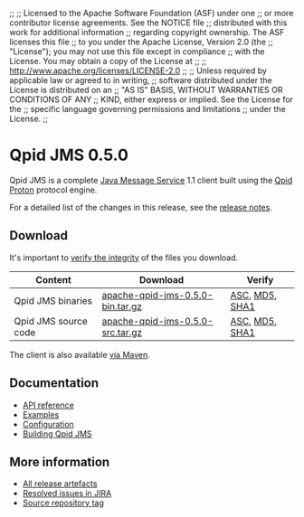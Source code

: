 ;;
;; Licensed to the Apache Software Foundation (ASF) under one
;; or more contributor license agreements.  See the NOTICE file
;; distributed with this work for additional information
;; regarding copyright ownership.  The ASF licenses this file
;; to you under the Apache License, Version 2.0 (the
;; "License"); you may not use this file except in compliance
;; with the License.  You may obtain a copy of the License at
;; 
;;   http://www.apache.org/licenses/LICENSE-2.0
;; 
;; Unless required by applicable law or agreed to in writing,
;; software distributed under the License is distributed on an
;; "AS IS" BASIS, WITHOUT WARRANTIES OR CONDITIONS OF ANY
;; KIND, either express or implied.  See the License for the
;; specific language governing permissions and limitations
;; under the License.
;;

<script type="text/javascript">
  _deferredFunctions.push(function() {
      if ("0.5.0" === "{{current_jms_release}}") {
          _modifyCurrentReleaseLinks();
      }
  });
</script>

# Qpid JMS 0.5.0

Qpid JMS is a complete [Java Message Service][jms] 1.1 client built
using the [Qpid Proton]({{site_url}}/proton/index.html) protocol engine.

For a detailed list of the changes in this release, see the [release
notes](release-notes.html).

[jms]: http://en.wikipedia.org/wiki/Java_Message_Service

## Download

It's important to [verify the
integrity]({{site_url}}/download.html#verify-what-you-download) of the
files you download.

| Content | Download | Verify |
| ------- | -------- | ------ |
| Qpid JMS binaries | [apache-qpid-jms-0.5.0-bin.tar.gz](http://archive.apache.org/dist/qpid/jms/0.5.0/apache-qpid-jms-0.5.0-bin.tar.gz) | [ASC](https://archive.apache.org/dist/qpid/jms/0.5.0/apache-qpid-jms-0.5.0-bin.tar.gz.asc), [MD5](https://archive.apache.org/dist/qpid/jms/0.5.0/apache-qpid-jms-0.5.0-bin.tar.gz.md5), [SHA1](https://archive.apache.org/dist/qpid/jms/0.5.0/apache-qpid-jms-0.5.0-bin.tar.gz.sha1) |
| Qpid JMS source code | [apache-qpid-jms-0.5.0-src.tar.gz](http://archive.apache.org/dist/qpid/jms/0.5.0/apache-qpid-jms-0.5.0-src.tar.gz) | [ASC](https://archive.apache.org/dist/qpid/jms/0.5.0/apache-qpid-jms-0.5.0-src.tar.gz.asc), [MD5](https://archive.apache.org/dist/qpid/jms/0.5.0/apache-qpid-jms-0.5.0-src.tar.gz.md5), [SHA1](https://archive.apache.org/dist/qpid/jms/0.5.0/apache-qpid-jms-0.5.0-src.tar.gz.sha1) |

The client is also available [via Maven]({{site_url}}/maven.html).
## Documentation

<div class="two-column" markdown="1">

 - [API reference](http://docs.oracle.com/javaee/1.4/api/javax/jms/package-summary.html)
 - [Examples](https://github.com/apache/qpid-jms/tree/0.5.0/qpid-jms-examples)
 - [Configuration](docs/index.html)
 - [Building Qpid JMS](building.html)

</div>

## More information

 - [All release artefacts](http://archive.apache.org/dist/qpid/jms/0.5.0)
 - [Resolved issues in JIRA](https://issues.apache.org/jira/issues/?jql=project+%3D+QPIDJMS+AND+fixVersion+%3D+%270.5.0%27+ORDER+BY+priority+DESC)
 - [Source repository tag](https://git-wip-us.apache.org/repos/asf/qpid-jms.git/tree/refs/tags/0.5.0)